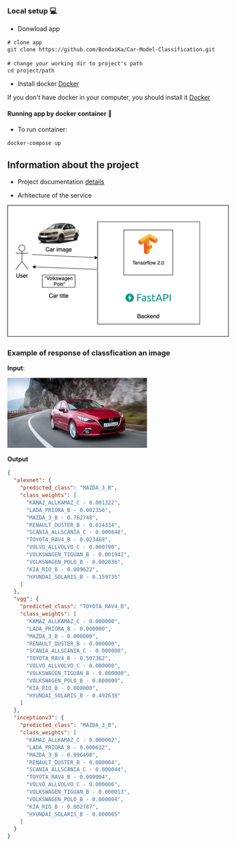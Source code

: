 ### Local setup :computer:

* Donwload app
```
# clone app
git clone https://github.com/BondaiKa/Car-Model-Classification.git

# change your working dir to project's path
cd project/path
```

* Install docker [Docker](https://docs.docker.com/)   

If you don't have docker in your computer, you should install it [Docker](https://docs.docker.com/)   

#### Running app by docker container :whale:

* To run container:

```bash
docker-compose up
```
Information about the project
---
* Project documentation [details](docs/project_documentation.md)


* Arhitecture of the service

![arhitecture](docs/car_model_class_chart.png)


### Example of response of classfication an  image

**Input**:

![car photo example](docs/car_example.jpg)

**Output**
```json
{
  "alexnet": {
    "predicted_class": "MAZDA_3_B",
    "class_weights": [
      "KAMAZ_ALLKAMAZ_C - 0.001322",
      "LADA_PRIORA_B - 0.002356",
      "MAZDA_3_B - 0.782748",
      "RЕNАULТ_DUSТЕR_B - 0.014334",
      "SCANIA_ALLSCANIA_C - 0.000848",
      "TOYOTA_RАV4_B - 0.023468",
      "VOLVO_ALLVOLVO_C - 0.000790",
      "VОLКSWАGЕN_TIGUAN_B - 0.001942",
      "VОLКSWАGЕN_РОLО_B - 0.002836",
      "КIА_RIО_B - 0.009622",
      "НУUNDАI_SОLАRIS_B - 0.159735"
    ]
  },
  "vgg": {
    "predicted_class": "TOYOTA_RАV4_B",
    "class_weights": [
      "KAMAZ_ALLKAMAZ_C - 0.000000",
      "LADA_PRIORA_B - 0.000000",
      "MAZDA_3_B - 0.000000",
      "RЕNАULТ_DUSТЕR_B - 0.000000",
      "SCANIA_ALLSCANIA_C - 0.000000",
      "TOYOTA_RАV4_B - 0.507362",
      "VOLVO_ALLVOLVO_C - 0.000000",
      "VОLКSWАGЕN_TIGUAN_B - 0.000000",
      "VОLКSWАGЕN_РОLО_B - 0.000000",
      "КIА_RIО_B - 0.000000",
      "НУUNDАI_SОLАRIS_B - 0.492638"
    ]
  },
  "inceptionv3": {
    "predicted_class": "MAZDA_3_B",
    "class_weights": [
      "KAMAZ_ALLKAMAZ_C - 0.000002",
      "LADA_PRIORA_B - 0.000632",
      "MAZDA_3_B - 0.996498",
      "RЕNАULТ_DUSТЕR_B - 0.000004",
      "SCANIA_ALLSCANIA_C - 0.000044",
      "TOYOTA_RАV4_B - 0.000004",
      "VOLVO_ALLVOLVO_C - 0.000006",
      "VОLКSWАGЕN_TIGUAN_B - 0.000013",
      "VОLКSWАGЕN_РОLО_B - 0.000004",
      "КIА_RIО_B - 0.002787",
      "НУUNDАI_SОLАRIS_B - 0.000005"
    ]
  }
}
```
